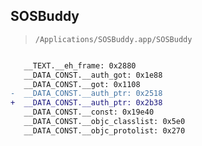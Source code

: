 ## SOSBuddy

> `/Applications/SOSBuddy.app/SOSBuddy`

```diff

   __TEXT.__eh_frame: 0x2880
   __DATA_CONST.__auth_got: 0x1e88
   __DATA_CONST.__got: 0x1108
-  __DATA_CONST.__auth_ptr: 0x2518
+  __DATA_CONST.__auth_ptr: 0x2b38
   __DATA_CONST.__const: 0x19e40
   __DATA_CONST.__objc_classlist: 0x5e0
   __DATA_CONST.__objc_protolist: 0x270

```
